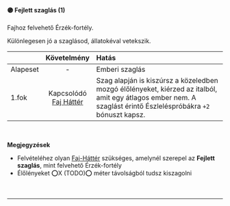 #### 🟣 Fejlett szaglás (1)

<!-- tag: erzekfortely -->

Fajhoz felvehető Érzék-fortély.

Különlegesen jó a szaglásod, állatokéval vetekszik.

| |  Követelmény | Hatás  |
| :----------- | :-----------: | :----------- |
| Alapeset| - | Emberi szaglás |
| 1.fok | Kapcsolódó<br />[Faj Háttér](../021_faj_hatterek.md) | Szag alapján is kiszúrsz a közeledben mozgó élőlényeket, kiérzed az italból, amit egy átlagos ember nem. A szaglást érintő Észleléspróbákra `+2` bónuszt kapsz. |

<br />

**Megjegyzések**

- Felvételéhez olyan [Faj-Háttér](../021_faj_hatterek.md) szükséges, amelynél szerepel az **Fejlett szaglás**, mint felvehető Érzék-fortély
- Élőlényeket ⭕X (TODO)⭕ méter távolságból tudsz kiszagolni
 
<br />

---
